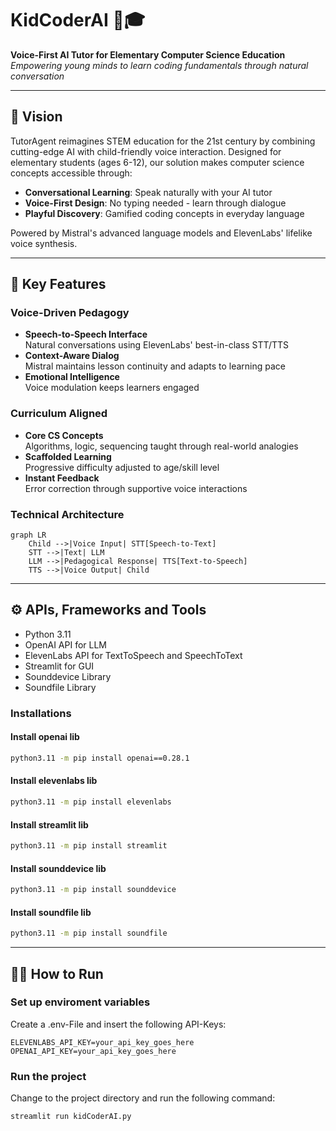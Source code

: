 # KidCoderAI 🤖🎓

**Voice-First AI Tutor for Elementary Computer Science Education**  
*Empowering young minds to learn coding fundamentals through natural conversation*

---

## 🌟 Vision

TutorAgent reimagines STEM education for the 21st century by combining cutting-edge AI with child-friendly voice interaction. Designed for elementary students (ages 6-12), our solution makes computer science concepts accessible through:

- **Conversational Learning**: Speak naturally with your AI tutor
- **Voice-First Design**: No typing needed - learn through dialogue
- **Playful Discovery**: Gamified coding concepts in everyday language

Powered by Mistral's advanced language models and ElevenLabs' lifelike voice synthesis.

---

## 🚀 Key Features

### Voice-Driven Pedagogy
- **Speech-to-Speech Interface**  
  Natural conversations using ElevenLabs' best-in-class STT/TTS
- **Context-Aware Dialog**  
  Mistral maintains lesson continuity and adapts to learning pace
- **Emotional Intelligence**  
  Voice modulation keeps learners engaged

### Curriculum Aligned
- **Core CS Concepts**  
  Algorithms, logic, sequencing taught through real-world analogies
- **Scaffolded Learning**  
  Progressive difficulty adjusted to age/skill level
- **Instant Feedback**  
  Error correction through supportive voice interactions

### Technical Architecture
```mermaid
graph LR
    Child -->|Voice Input| STT[Speech-to-Text]
    STT -->|Text| LLM
    LLM -->|Pedagogical Response| TTS[Text-to-Speech]
    TTS -->|Voice Output| Child
```

---

## ⚙️ APIs, Frameworks and Tools
- Python 3.11
- OpenAI API for LLM
- ElevenLabs API for TextToSpeech and SpeechToText
- Streamlit for GUI
- Sounddevice Library
- Soundfile Library

### Installations

#### Install openai lib
```zsh
python3.11 -m pip install openai==0.28.1
```

#### Install elevenlabs lib
```zsh
python3.11 -m pip install elevenlabs
```

#### Install streamlit lib
```zsh
python3.11 -m pip install streamlit
```

#### Install sounddevice lib
```zsh
python3.11 -m pip install sounddevice
```

#### Install soundfile lib
```zsh
python3.11 -m pip install soundfile
```

---

## 🏃🏼 How to Run

### Set up enviroment variables
Create a .env-File and insert the following API-Keys:

```env
ELEVENLABS_API_KEY=your_api_key_goes_here
OPENAI_API_KEY=your_api_key_goes_here
```

### Run the project
Change to the project directory and run the following command:

```zsh
streamlit run kidCoderAI.py
```
